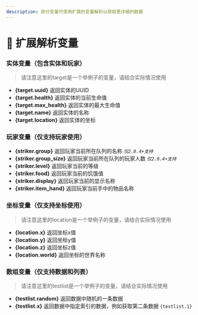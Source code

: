 ```yaml
---
description: 部分变量可使用扩展的变量解析以获取更详细的数据
---
```


# 🍾 扩展解析变量

### 实体变量（包含实体和玩家）

> 请注意这里的target是一个举例子的变量，请结合实际情况使用

* **{target.uuid}** 返回实体的UUID
* **{target.health}** 返回实体的当前生命值
* **{target.max\_health}** 返回实体的最大生命值
* **{target.name}** 返回实体的名称
* **{target.location}** 返回实体的坐标

### 玩家变量（仅支持玩家使用）

* **{striker.group}** 返回玩家当前所在队列的名称 _`仅2.0.4+支持`_
* **{striker.group\_size}** 返回玩家当前所在队列的玩家人数 _`仅2.0.4+支持`_
* **{striker.level}** 返回玩家当前的等级
* **{striker.food}** 返回玩家当前的饥饿值
* **{striker.display}** 返回玩家当前的显示名称
* **{striker.item\_hand}** 返回玩家当前手中的物品名称

### 坐标变量（仅支持坐标使用）

> 请注意这里的location是一个举例子的变量，请结合实际情况使用

* **{location.x}** 返回坐标x值
* **{location.y}** 返回坐标y值
* **{location.z}** 返回坐标z值
* **{location.world}** 返回坐标的世界名称



### 数组变量（仅支持数据和列表）

> 请注意这里的testlist是一个举例子的变量，请结合实际情况使用

* **{testlist.random}** 返回数据中随机的一条数据
* **{testlist.x}** 返回数据中指定索引的数据，例如获取第二条数据 `{testlist.1}`
